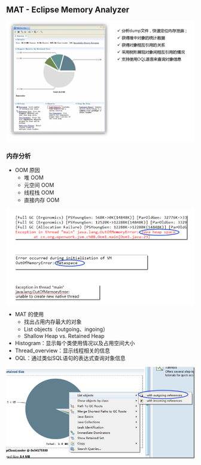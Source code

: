 ## MAT - Eclipse Memory Analyzer

![](./images/mat.png)

### 内存分析

* OOM 原因
    * 堆 OOM
    * 元空间 OOM
    * 线程栈 OOM
    * 直接内存 OOM

![](./images/oom.png)

* MAT 的使用
    * 找出占用内存最大的对象
    * List objects（outgoing、ingoing）
    * Shallow Heap vs. Retained Heap
* Histogram：显示每个类使用情况以及占用空间大小
* Thread_overview：显示线程相关的信息
* OQL：通过类似SQL语句的表达式查询对象信息

![](./images/mat-list-objects.png)
